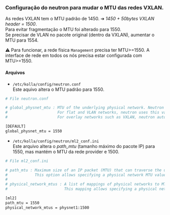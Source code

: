 ### Configuração do neutron para mudar o MTU das redes VXLAN.

As redes VXLAN tem o MTU padrão de 1450. ➔ *1450 + 50bytes VXLAN header = 1500*.  
Para evitar fragmentação o MTU foi alterado para 1550.  
Se precisar de VLAN no pacote original (dentro da VXLAN), aumentar o MTU para 1554.

 ⚠️ Para funcionar, a rede física `Management` precisa ter MTU>=1550. A interface de rede em todos os nós precisa estar configurada com MTU>=1550.

#### Arquivos
- `/etc/kolla/config/neutron.conf`  
Este aquivo altera o MTU padrão para 1550.  
```bash
# File neutron.conf

# global_physnet_mtu : MTU of the underlying physical network. Neutron uses this value to calculate MTU for all virtual network components.
#                      For flat and VLAN networks, neutron uses this value without modification.
#                      For overlay networks such as VXLAN, neutron automatically subtracts the overlay protocol overhead from this value. Defaults to 1500, the standard value for Ethernet.

[DEFAULT]
global_physnet_mtu = 1550
```

- `/etc/kolla/config/neutron/ml2_conf.ini`  
Este arquivo altera o *path_mtu* (tamanho máximo do pacote IP) para 1550, mas mantém o MTU da rede provider e 1500.  

``` bash
# File ml2_conf.ini

# path_mtu : Maximum size of an IP packet (MTU) that can traverse the underlying physical network infrastructure without fragmentation when using an overlay/tunnel protocol.
#            This option allows specifying a physical network MTU value that differs from the default global_physnet_mtu value.
#
# physical_network_mtus : A list of mappings of physical networks to MTU values. The format of the mapping is <physnet>:<mtu val>.
#                         This mapping allows specifying a physical network MTU value that differs from the default global_physnet_mtu value.

[ml2]
path_mtu = 1550
physical_network_mtus = physnet1:1500
```
